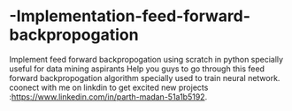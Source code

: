 # -Implementation-feed-forward-backpropogation
Implement feed forward backpropogation using scratch in python specially useful for data mining aspirants
Help you guys to go through this feed forward backpropogation algorithm specially used to train neural network.
coonect with me on linkdin to get excited new projects :https://www.linkedin.com/in/parth-madan-51a1b5192.
